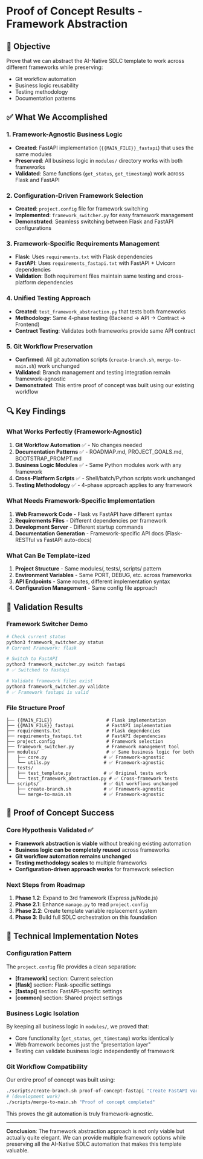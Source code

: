 # Proof of Concept Results - Framework Abstraction

## 🎯 Objective

Prove that we can abstract the AI-Native SDLC template to work across different frameworks while preserving:

- Git workflow automation
- Business logic reusability
- Testing methodology
- Documentation patterns

## ✅ What We Accomplished

### 1. Framework-Agnostic Business Logic

- **Created**: FastAPI implementation (`{{MAIN_FILE}}_fastapi`) that uses the same modules
- **Preserved**: All business logic in `modules/` directory works with both frameworks
- **Validated**: Same functions (`get_status`, `get_timestamp`) work across Flask and FastAPI

### 2. Configuration-Driven Framework Selection

- **Created**: `project.config` file for framework switching
- **Implemented**: `framework_switcher.py` for easy framework management
- **Demonstrated**: Seamless switching between Flask and FastAPI configurations

### 3. Framework-Specific Requirements Management

- **Flask**: Uses `requirements.txt` with Flask dependencies
- **FastAPI**: Uses `requirements_fastapi.txt` with FastAPI + Uvicorn dependencies
- **Validation**: Both requirement files maintain same testing and cross-platform dependencies

### 4. Unified Testing Approach

- **Created**: `test_framework_abstraction.py` that tests both frameworks
- **Methodology**: Same 4-phase testing (Backend → API → Contract → Frontend)
- **Contract Testing**: Validates both frameworks provide same API contract

### 5. Git Workflow Preservation

- **Confirmed**: All git automation scripts (`create-branch.sh`, `merge-to-main.sh`) work unchanged
- **Validated**: Branch management and testing integration remain framework-agnostic
- **Demonstrated**: This entire proof of concept was built using our existing workflow

## 🔍 Key Findings

### What Works Perfectly (Framework-Agnostic)

1. **Git Workflow Automation** ✅ - No changes needed
2. **Documentation Patterns** ✅ - ROADMAP.md, PROJECT_GOALS.md, BOOTSTRAP_PROMPT.md
3. **Business Logic Modules** ✅ - Same Python modules work with any framework
4. **Cross-Platform Scripts** ✅ - Shell/batch/Python scripts work unchanged
5. **Testing Methodology** ✅ - 4-phase approach applies to any framework

### What Needs Framework-Specific Implementation

1. **Web Framework Code** - Flask vs FastAPI have different syntax
2. **Requirements Files** - Different dependencies per framework
3. **Development Server** - Different startup commands
4. **Documentation Generation** - Framework-specific API docs (Flask-RESTful vs FastAPI auto-docs)

### What Can Be Template-ized

1. **Project Structure** - Same modules/, tests/, scripts/ pattern
2. **Environment Variables** - Same PORT, DEBUG, etc. across frameworks
3. **API Endpoints** - Same routes, different implementation syntax
4. **Configuration Management** - Same config file approach

## 🚀 Validation Results

### Framework Switcher Demo

```bash
# Check current status
python3 framework_switcher.py status
# Current Framework: flask

# Switch to FastAPI
python3 framework_switcher.py switch fastapi
# ✅ Switched to fastapi

# Validate framework files exist
python3 framework_switcher.py validate
# ✅ Framework fastapi is valid
```

### File Structure Proof

```
├── {{MAIN_FILE}}                    # Flask implementation
├── {{MAIN_FILE}}_fastapi            # FastAPI implementation
├── requirements.txt                 # Flask dependencies
├── requirements_fastapi.txt         # FastAPI dependencies
├── project.config                   # Framework selection
├── framework_switcher.py            # Framework management tool
├── modules/                         # ✅ Same business logic for both
│   ├── core.py                     # ✅ Framework-agnostic
│   └── utils.py                    # ✅ Framework-agnostic
├── tests/
│   ├── test_template.py            # ✅ Original tests work
│   └── test_framework_abstraction.py # ✅ Cross-framework tests
└── scripts/                        # ✅ Git workflows unchanged
    ├── create-branch.sh            # ✅ Framework-agnostic
    └── merge-to-main.sh            # ✅ Framework-agnostic
```

## 🎉 Proof of Concept Success

### Core Hypothesis Validated ✅

- **Framework abstraction is viable** without breaking existing automation
- **Business logic can be completely reused** across frameworks
- **Git workflow automation remains unchanged**
- **Testing methodology scales** to multiple frameworks
- **Configuration-driven approach works** for framework selection

### Next Steps from Roadmap

1. **Phase 1.2**: Expand to 3rd framework (Express.js/Node.js)
2. **Phase 2.1**: Enhance `manage.py` to read `project.config`
3. **Phase 2.2**: Create template variable replacement system
4. **Phase 3**: Build full SDLC orchestration on this foundation

## 🔧 Technical Implementation Notes

### Configuration Pattern

The `project.config` file provides a clean separation:

- **[framework]** section: Current selection
- **[flask]** section: Flask-specific settings
- **[fastapi]** section: FastAPI-specific settings
- **[common]** section: Shared project settings

### Business Logic Isolation

By keeping all business logic in `modules/`, we proved that:

- Core functionality (`get_status`, `get_timestamp`) works identically
- Web framework becomes just the "presentation layer"
- Testing can validate business logic independently of framework

### Git Workflow Compatibility

Our entire proof of concept was built using:

```bash
./scripts/create-branch.sh proof-of-concept-fastapi "Create FastAPI variant..."
# (development work)
./scripts/merge-to-main.sh "Proof of concept completed"
```

This proves the git automation is truly framework-agnostic.

---

**Conclusion**: The framework abstraction approach is not only viable but actually quite elegant. We can provide multiple framework options while preserving all the AI-Native SDLC automation that makes this template valuable.
